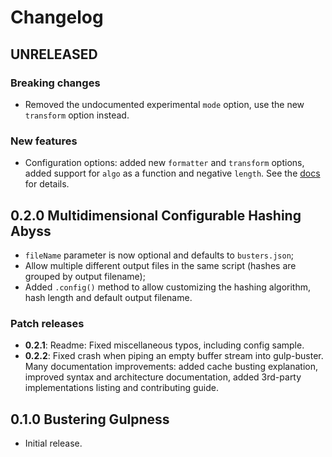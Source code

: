 # Changelog

## UNRELEASED

### Breaking changes

- Removed the undocumented experimental `mode` option, use the new `transform` option instead.

### New features

- Configuration options: added new `formatter` and `transform` options, added support for `algo` as a function and negative `length`. See the [docs](https://github.com/UltCombo/gulp-buster/#available-configurations) for details.

## 0.2.0 Multidimensional Configurable Hashing Abyss

- `fileName` parameter is now optional and defaults to `busters.json`;
- Allow multiple different output files in the same script (hashes are grouped by output filename);
- Added `.config()` method to allow customizing the hashing algorithm, hash length and default output filename.

### Patch releases

- **0.2.1**: Readme: Fixed miscellaneous typos, including config sample.
- **0.2.2**: Fixed crash when piping an empty buffer stream into gulp-buster. Many documentation improvements: added cache busting explanation, improved syntax and architecture documentation, added 3rd-party implementations listing and contributing guide.

## 0.1.0 Bustering Gulpness

- Initial release.
